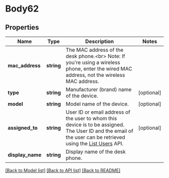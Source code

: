 # Body62

## Properties
Name | Type | Description | Notes
------------ | ------------- | ------------- | -------------
**mac_address** | **string** | The MAC address of the desk phone.&lt;br&gt;  Note: If you&#39;re using a wireless phone, enter the wired MAC address, not the wireless MAC address. | 
**type** | **string** | Manufacturer (brand) name of the device. | [optional] 
**model** | **string** | Model name of the device. | [optional] 
**assigned_to** | **string** | User ID or email address of the user to whom this device is to be assigned. The User ID and the email of the user can be retrieved using the [List Users](https://marketplace.zoom.us/docs/api-reference/zoom-api/users/users) API. | [optional] 
**display_name** | **string** | Display name of the desk phone. | 

[[Back to Model list]](../README.md#documentation-for-models) [[Back to API list]](../README.md#documentation-for-api-endpoints) [[Back to README]](../README.md)



